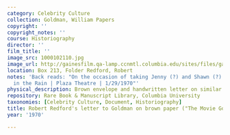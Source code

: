 ```yaml
---
category: Celebrity Culture
collection: Goldman, William Papers
copyright: ''
copyright_notes: ''
course: Historiography
director: ''
film_title: ''
image_src: 1000102110.jpg
image_url: http://gainesfilm.qa-lamp.ccnmtl.columbia.edu/sites/files/gainesfilm/images/1000102110.jpg
location: Box 213, Folder Redford, Robert
notes: 'Back reads: "On the occasion of taking Jenny (?) and Shawn (?) to Singing
  in the Rain | Plaza Theatre | 1/29/1970"'
physical_description: Brown envelope and handwritten letter on similar paper
repository: Rare Book & Manuscript Library, Columbia University
taxonomies: [Celebrity Culture, Document, Historiography]
title: Robert Redford's letter to Goldman on brown paper ("The Movie Goer")
year: '1970'

---
```

